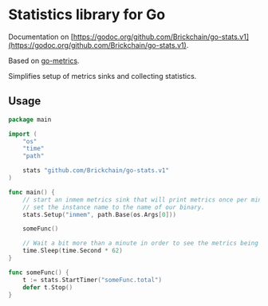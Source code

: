 # Statistics library for Go

Documentation on [https://godoc.org/github.com/Brickchain/go-stats.v1](https://godoc.org/github.com/Brickchain/go-stats.v1).

Based on [go-metrics](https://github.com/armon/go-metrics).

Simplifies setup of metrics sinks and collecting statistics.

## Usage
```go
package main

import (
    "os"
    "time"
    "path"

    stats "github.com/Brickchain/go-stats.v1"
)

func main() {
    // start an inmem metrics sink that will print metrics once per minute.
    // set the instance name to the name of our binary.
    stats.Setup("inmem", path.Base(os.Args[0]))

    someFunc()

    // Wait a bit more than a minute in order to see the metrics being printed
    time.Sleep(time.Second * 62)
}

func someFunc() {
    t := stats.StartTimer("someFunc.total")
    defer t.Stop()
}
```